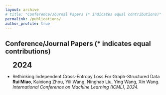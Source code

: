 ```yaml
---
layout: archive
# title: "Conference/Journal Papers (* indicates equal contributions)"
permalink: /publications/
author_profile: true
---
```


## Conference/Journal Papers (* indicates equal contributions)
<ul>

<font size="5"><b>2024</b></font><br />
<li>Rethinking Independent Cross-Entropy Loss For Graph-Structured Data<br />
<b>Rui Miao</b>, Kaixiong Zhou, Yili Wang, Ninghao Liu, Ying Wang, Xin Wang.<br />
<i>International Conference on Machine Learning (ICML), 2024.</i><br /></li>

